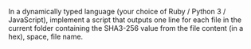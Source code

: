 In a dynamically typed language (your choice of Ruby / Python 3 / JavaScript), implement a script that outputs one line for each file in the current folder containing the SHA3-256 value from the file content (in a hex), space, file name.
